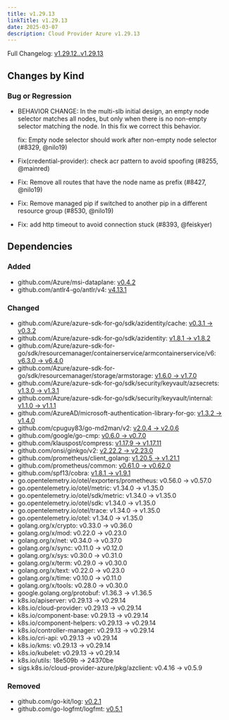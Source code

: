 ```yaml
---
title: v1.29.13
linkTitle: v1.29.13
date: 2025-03-07
description: Cloud Provider Azure v1.29.13
---
```

Full Changelog: [v1.29.12..v1.29.13](https://github.com/kubernetes-sigs/cloud-provider-azure/compare/v1.29.12...v1.29.13)

## Changes by Kind

### Bug or Regression

- BEHAVIOR CHANGE: In the multi-slb initial design, an empty node selector matches all nodes, but only when there is no non-empty selector matching the node. In this fix we correct this behavior.
  
  fix: Empty node selector should work after non-empty node selector (#8329, @nilo19)
- Fix(credential-provider): check acr pattern to avoid spoofing (#8255, @mainred)
- Fix: Remove all routes that have the node name as prefix (#8427, @nilo19)
- Fix: Remove managed pip if switched to another pip in a different resource group (#8530, @nilo19)
- Fix: add http timeout to avoid connection stuck (#8393, @feiskyer)

## Dependencies

### Added
- github.com/Azure/msi-dataplane: [v0.4.2](https://github.com/Azure/msi-dataplane/tree/v0.4.2)
- github.com/antlr4-go/antlr/v4: [v4.13.1](https://github.com/antlr4-go/antlr/tree/v4.13.1)

### Changed
- github.com/Azure/azure-sdk-for-go/sdk/azidentity/cache: [v0.3.1 → v0.3.2](https://github.com/Azure/azure-sdk-for-go/compare/sdk/azidentity/cache/v0.3.1...sdk/azidentity/cache/v0.3.2)
- github.com/Azure/azure-sdk-for-go/sdk/azidentity: [v1.8.1 → v1.8.2](https://github.com/Azure/azure-sdk-for-go/compare/sdk/azidentity/v1.8.1...sdk/azidentity/v1.8.2)
- github.com/Azure/azure-sdk-for-go/sdk/resourcemanager/containerservice/armcontainerservice/v6: [v6.3.0 → v6.4.0](https://github.com/Azure/azure-sdk-for-go/compare/sdk/resourcemanager/containerservice/armcontainerservice/v6/v6.3.0...sdk/resourcemanager/containerservice/armcontainerservice/v6/v6.4.0)
- github.com/Azure/azure-sdk-for-go/sdk/resourcemanager/storage/armstorage: [v1.6.0 → v1.7.0](https://github.com/Azure/azure-sdk-for-go/compare/sdk/resourcemanager/storage/armstorage/v1.6.0...sdk/resourcemanager/storage/armstorage/v1.7.0)
- github.com/Azure/azure-sdk-for-go/sdk/security/keyvault/azsecrets: [v1.3.0 → v1.3.1](https://github.com/Azure/azure-sdk-for-go/compare/sdk/security/keyvault/azsecrets/v1.3.0...sdk/security/keyvault/azsecrets/v1.3.1)
- github.com/Azure/azure-sdk-for-go/sdk/security/keyvault/internal: [v1.1.0 → v1.1.1](https://github.com/Azure/azure-sdk-for-go/compare/sdk/security/keyvault/internal/v1.1.0...sdk/security/keyvault/internal/v1.1.1)
- github.com/AzureAD/microsoft-authentication-library-for-go: [v1.3.2 → v1.4.0](https://github.com/AzureAD/microsoft-authentication-library-for-go/compare/v1.3.2...v1.4.0)
- github.com/cpuguy83/go-md2man/v2: [v2.0.4 → v2.0.6](https://github.com/cpuguy83/go-md2man/compare/v2.0.4...v2.0.6)
- github.com/google/go-cmp: [v0.6.0 → v0.7.0](https://github.com/google/go-cmp/compare/v0.6.0...v0.7.0)
- github.com/klauspost/compress: [v1.17.9 → v1.17.11](https://github.com/klauspost/compress/compare/v1.17.9...v1.17.11)
- github.com/onsi/ginkgo/v2: [v2.22.2 → v2.23.0](https://github.com/onsi/ginkgo/compare/v2.22.2...v2.23.0)
- github.com/prometheus/client_golang: [v1.20.5 → v1.21.1](https://github.com/prometheus/client_golang/compare/v1.20.5...v1.21.1)
- github.com/prometheus/common: [v0.61.0 → v0.62.0](https://github.com/prometheus/common/compare/v0.61.0...v0.62.0)
- github.com/spf13/cobra: [v1.8.1 → v1.9.1](https://github.com/spf13/cobra/compare/v1.8.1...v1.9.1)
- go.opentelemetry.io/otel/exporters/prometheus: v0.56.0 → v0.57.0
- go.opentelemetry.io/otel/metric: v1.34.0 → v1.35.0
- go.opentelemetry.io/otel/sdk/metric: v1.34.0 → v1.35.0
- go.opentelemetry.io/otel/sdk: v1.34.0 → v1.35.0
- go.opentelemetry.io/otel/trace: v1.34.0 → v1.35.0
- go.opentelemetry.io/otel: v1.34.0 → v1.35.0
- golang.org/x/crypto: v0.33.0 → v0.36.0
- golang.org/x/mod: v0.22.0 → v0.23.0
- golang.org/x/net: v0.34.0 → v0.37.0
- golang.org/x/sync: v0.11.0 → v0.12.0
- golang.org/x/sys: v0.30.0 → v0.31.0
- golang.org/x/term: v0.29.0 → v0.30.0
- golang.org/x/text: v0.22.0 → v0.23.0
- golang.org/x/time: v0.10.0 → v0.11.0
- golang.org/x/tools: v0.28.0 → v0.30.0
- google.golang.org/protobuf: v1.36.3 → v1.36.5
- k8s.io/apiserver: v0.29.13 → v0.29.14
- k8s.io/cloud-provider: v0.29.13 → v0.29.14
- k8s.io/component-base: v0.29.13 → v0.29.14
- k8s.io/component-helpers: v0.29.13 → v0.29.14
- k8s.io/controller-manager: v0.29.13 → v0.29.14
- k8s.io/cri-api: v0.29.13 → v0.29.14
- k8s.io/kms: v0.29.13 → v0.29.14
- k8s.io/kubelet: v0.29.13 → v0.29.14
- k8s.io/utils: 18e509b → 24370be
- sigs.k8s.io/cloud-provider-azure/pkg/azclient: v0.4.16 → v0.5.9

### Removed
- github.com/go-kit/log: [v0.2.1](https://github.com/go-kit/log/tree/v0.2.1)
- github.com/go-logfmt/logfmt: [v0.5.1](https://github.com/go-logfmt/logfmt/tree/v0.5.1)
